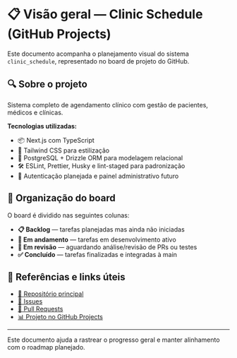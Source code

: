 # 📋 Visão geral — Clinic Schedule (GitHub Projects)

Este documento acompanha o planejamento visual do sistema `clinic_schedule`, representado no board de projeto do GitHub.

## 🔍 Sobre o projeto

Sistema completo de agendamento clínico com gestão de pacientes, médicos e clínicas.

**Tecnologias utilizadas:**
- 📦 Next.js com TypeScript
- 🎨 Tailwind CSS para estilização
- 🧠 PostgreSQL + Drizzle ORM para modelagem relacional
- 🛠 ESLint, Prettier, Husky e lint-staged para padronização
- 🔐 Autenticação planejada e painel administrativo futuro

## 📌 Organização do board

O board é dividido nas seguintes colunas:

- **📋 Backlog** — tarefas planejadas mas ainda não iniciadas
- **🚧 Em andamento** — tarefas em desenvolvimento ativo
- **🧪 Em revisão** — aguardando análise/revisão de PRs ou testes
- **✅ Concluído** — tarefas finalizadas e integradas à main

## 🔗 Referências e links úteis

- [📁 Repositório principal](https://github.com/vivianezzt/clinic-schedule)
- [🧾 Issues](https://github.com/vivianezzt/clinic-schedule/issues)
- [🚀 Pull Requests](https://github.com/vivianezzt/clinic-schedule/pulls)
- [📊 Projeto no GitHub Projects](https://github.com/users/vivianezzt/projects)

---

Este documento ajuda a rastrear o progresso geral e manter alinhamento com o roadmap planejado.